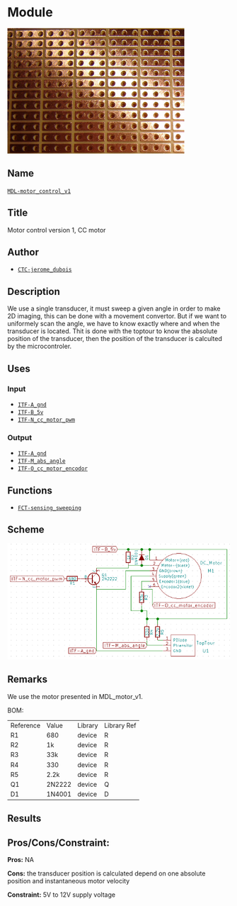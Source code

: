 # Module
![](viewme.png)

## Name
[`MDL-motor_control_v1`]()

## Title
Motor control version 1, CC motor

## Author
* [`CTC-jerome_dubois`]()

## Description
We use a single transducer, it must sweep a given angle in order to make 2D imaging, this can be done with a movement convertor. But if we want to uniformely scan the angle, we have to know exactly where and when the transducer is located. Thit is done with the toptour to know the absolute position of the transducer, then the position of the transducer is calculted by the microcontroler.

## Uses
### Input
* [`ITF-A_gnd`]()
* [`ITF-B_5v`]()
* [`ITF-N_cc_motor_pwm`]()

### Output
* [`ITF-A_gnd`]()
* [`ITF-M_abs_angle`]()
* [`ITF-O_cc_motor_encodor`]()

## Functions
* [`FCT-sensing_sweeping`]()

## Scheme
![](./images/scheme.png)

## Remarks
We use the motor presented in MDL_motor_v1.

BOM:

<table>
  <tr>
    <td>Reference</td>
    <td>Value</td>
    <td>Library</td>
    <td>Library Ref</td>
  </tr>
  <tr>
    <td>R1</td>
    <td>680</td>
    <td>device</td>
    <td>R</td>
  </tr>
  <tr>
    <td>R2</td>
    <td>1k</td>
    <td>device</td>
    <td>R</td>
  </tr>
  <tr>
    <td>R3</td>
    <td>33k</td>
    <td>device</td>
    <td>R</td>
  </tr>
  <tr>
    <td>R4</td>
    <td>330</td>
    <td>device</td>
    <td>R</td>
  </tr>
  <tr>
    <td>R5</td>
    <td>2.2k</td>
    <td>device</td>
    <td>R</td>
  </tr>
  <tr>
    <td>Q1</td>
    <td>2N2222</td>
    <td>device</td>
    <td>Q</td>
  </tr>
  <tr>
    <td>D1</td>
    <td>1N4001</td>
    <td>device</td>
    <td>D</td>
  </tr>
 
</table>

## Results

## Pros/Cons/Constraint:

**Pros:** NA

**Cons:** the transducer position is calculated depend on one absolute position and instantaneous motor velocity

**Constraint:** 5V to 12V supply voltage
